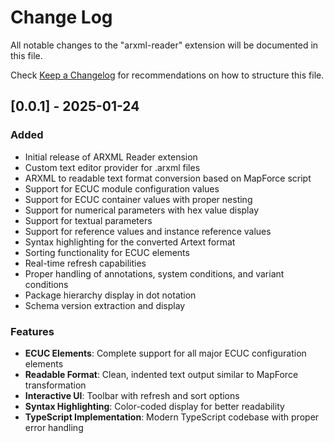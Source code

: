 # Change Log

All notable changes to the "arxml-reader" extension will be documented in this file.

Check [Keep a Changelog](http://keepachangelog.com/) for recommendations on how to structure this file.

## [0.0.1] - 2025-01-24

### Added
- Initial release of ARXML Reader extension
- Custom text editor provider for .arxml files
- ARXML to readable text format conversion based on MapForce script
- Support for ECUC module configuration values
- Support for ECUC container values with proper nesting
- Support for numerical parameters with hex value display
- Support for textual parameters
- Support for reference values and instance reference values
- Syntax highlighting for the converted Artext format
- Sorting functionality for ECUC elements
- Real-time refresh capabilities
- Proper handling of annotations, system conditions, and variant conditions
- Package hierarchy display in dot notation
- Schema version extraction and display

### Features
- **ECUC Elements**: Complete support for all major ECUC configuration elements
- **Readable Format**: Clean, indented text output similar to MapForce transformation
- **Interactive UI**: Toolbar with refresh and sort options
- **Syntax Highlighting**: Color-coded display for better readability
- **TypeScript Implementation**: Modern TypeScript codebase with proper error handling